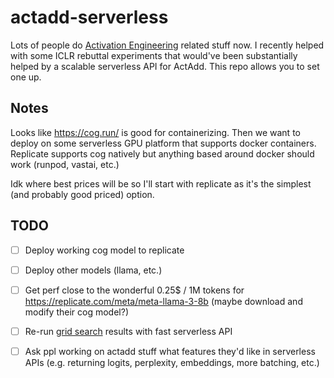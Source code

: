 # actadd-serverless

Lots of people do [Activation Engineering](https://arxiv.org/abs/2308.10248) related stuff now. I recently helped with some ICLR rebuttal experiments that would've been substantially helped by a scalable serverless API for ActAdd. This repo allows you to set one up.


## Notes

Looks like https://cog.run/ is good for containerizing. Then we want to deploy on some serverless GPU platform that supports docker containers. Replicate supports cog natively but anything based around docker should work (runpod, vastai, etc.)

Idk where best prices will be so I'll start with replicate as it's the simplest (and probably good priced) option.


## TODO

- [ ] Deploy working cog model to replicate
- [ ] Deploy other models (llama, etc.)
- [ ] Get perf close to the wonderful 0.25$ / 1M tokens for https://replicate.com/meta/meta-llama-3-8b (maybe download and modify their cog model?)
- [ ] Re-run [grid search](https://github.com/UlisseMini/actadd-rebuttals/blob/master/figures/positive_n1024_fp_perplexity_heatmap.png) results with fast serverless API
- [ ] Ask ppl working on actadd stuff what features they'd like in serverless APIs (e.g. returning logits, perplexity, embeddings, more batching, etc.)

